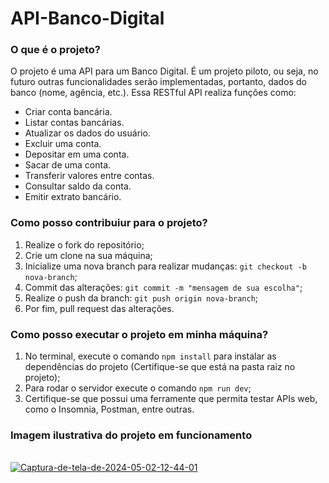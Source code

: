 # API-Banco-Digital

### O que é o projeto?

O projeto é uma API para um Banco Digital. É um projeto piloto, ou seja, no futuro outras funcionalidades serão implementadas, portanto, dados do banco (nome, agência, etc.). Essa RESTful API realiza funções como:

- Criar conta bancária.
- Listar contas bancárias.
- Atualizar os dados do usuário.
- Excluir uma conta.
- Depositar em uma conta.
- Sacar de uma conta.
- Transferir valores entre contas.
- Consultar saldo da conta.
- Emitir extrato bancário.

### Como posso contribuiur para o projeto?

1. Realize o fork do repositório;
2. Crie um clone na sua máquina;
3. Inicialize uma nova branch para realizar mudanças: `git checkout -b nova-branch`;
4. Commit das alterações: `git commit -m "mensagem de sua escolha"`;
5. Realize o push da branch: `git push origin nova-branch`;
6. Por fim, pull request das alterações.


### Como posso executar o projeto em minha máquina?

1. No terminal, execute o comando `npm install` para instalar as dependências do projeto (Certifique-se que está na pasta raiz no projeto);
2. Para rodar o servidor execute o comando `npm run dev`;
3. Certifique-se que possui uma ferramente que permita testar APIs web, como o Insomnia, Postman, entre outras.



### Imagem ilustrativa do projeto em funcionamento

<div style="display: inline_block"><br/>
  <a href="https://ibb.co/bPB6Mzb"><img src="https://i.ibb.co/KXq5pFK/Captura-de-tela-de-2024-05-02-12-44-01.png" alt="Captura-de-tela-de-2024-05-02-12-44-01" border="0" /></a>
</div></br>
